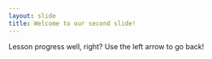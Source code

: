 ```yaml
---
layout: slide
title: Welcome to our second slide!
---
```

Lesson progress well, right?
Use the left arrow to go back!
